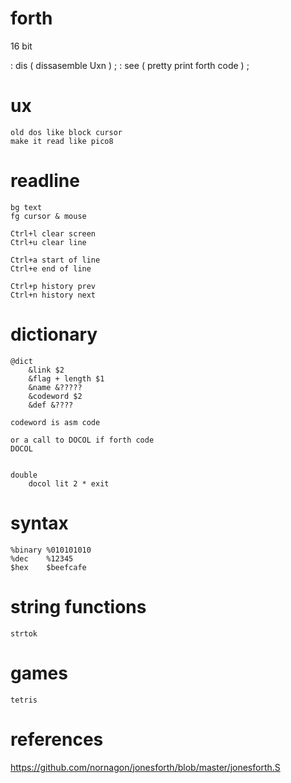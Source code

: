 # forth

16 bit


: dis ( dissasemble Uxn ) ;
: see ( pretty print forth code ) ;

# ux

    old dos like block cursor
    make it read like pico8

# readline
    bg text
    fg cursor & mouse

    Ctrl+l clear screen
    Ctrl+u clear line

    Ctrl+a start of line
    Ctrl+e end of line

    Ctrl+p history prev
    Ctrl+n history next

# dictionary

    @dict
        &link $2
        &flag + length $1
        &name &?????
        &codeword $2
        &def &????
        
    codeword is asm code

    or a call to DOCOL if forth code
    DOCOL


    double
        docol lit 2 * exit
        

# syntax

    %binary %010101010
    %dec    %12345
    $hex    $beefcafe

# string functions

    strtok

# games

    tetris

# references

https://github.com/nornagon/jonesforth/blob/master/jonesforth.S

